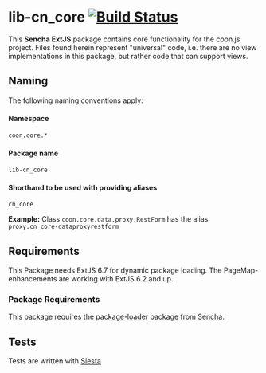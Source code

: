 # lib-cn_core [![Build Status](https://travis-ci.org/coon-js/lib-cn_core.svg?branch=master)](https://travis-ci.org/coon-js/lib-cn_core)
This **Sencha ExtJS** package contains core functionality for the coon.js 
project.
Files found herein represent "universal" code, i.e. there are no 
view implementations in this package, but rather code that can
support views.  

## Naming
The following naming conventions apply:

#### Namespace
`coon.core.*`
#### Package name
`lib-cn_core`
#### Shorthand to be used with providing aliases
`cn_core`

**Example:**
Class `coon.core.data.proxy.RestForm` has the alias `proxy.cn_core-dataproxyrestform`

## Requirements
This Package needs ExtJS 6.7 for dynamic package loading. The PageMap-enhancements are
working with ExtJS 6.2 and up.
### Package Requirements
This package requires the [package-loader](https://www.sencha.com/blog/create-a-smooth-loading-experience-for-large-enterprise-apps-with-sencha-cmd/) package from Sencha.

## Tests
Tests are written with [Siesta](https://bryntum.com/siesta)